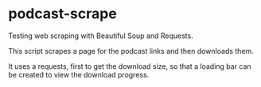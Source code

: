 # podcast-scrape
Testing web scraping with Beautiful Soup and Requests.

This script scrapes a page for the podcast links and then downloads them.

It uses a requests, first to get the download size, so that a loading bar can be created to view the download progress.
